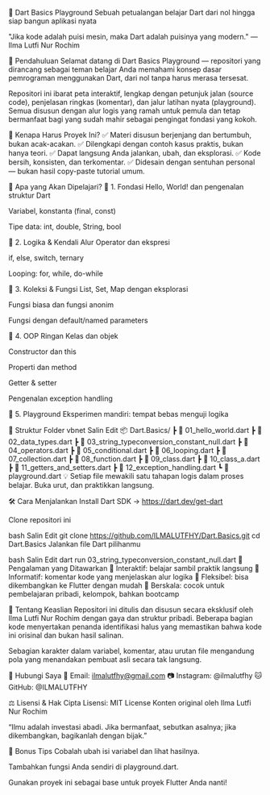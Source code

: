 🚀 Dart Basics Playground
Sebuah petualangan belajar Dart dari nol hingga siap bangun aplikasi nyata

"Jika kode adalah puisi mesin, maka Dart adalah puisinya yang modern."
— Ilma Lutfi Nur Rochim

🧭 Pendahuluan
Selamat datang di Dart Basics Playground — repositori yang dirancang sebagai teman belajar Anda memahami konsep dasar pemrograman menggunakan Dart, dari nol tanpa harus merasa tersesat.

Repositori ini ibarat peta interaktif, lengkap dengan petunjuk jalan (source code), penjelasan ringkas (komentar), dan jalur latihan nyata (playground).
Semua disusun dengan alur logis yang ramah untuk pemula dan tetap bermanfaat bagi yang sudah mahir sebagai pengingat fondasi yang kokoh.

🌟 Kenapa Harus Proyek Ini?
✅ Materi disusun berjenjang dan bertumbuh, bukan acak-acakan.
✅ Dilengkapi dengan contoh kasus praktis, bukan hanya teori.
✅ Dapat langsung Anda jalankan, ubah, dan eksplorasi.
✅ Kode bersih, konsisten, dan terkomentar.
✅ Didesain dengan sentuhan personal — bukan hasil copy-paste tutorial umum.

🧱 Apa yang Akan Dipelajari?
🔹 1. Fondasi
Hello, World! dan pengenalan struktur Dart

Variabel, konstanta (final, const)

Tipe data: int, double, String, bool

🔹 2. Logika & Kendali Alur
Operator dan ekspresi

if, else, switch, ternary

Looping: for, while, do-while

🔹 3. Koleksi & Fungsi
List, Set, Map dengan eksplorasi

Fungsi biasa dan fungsi anonim

Fungsi dengan default/named parameters

🔹 4. OOP Ringan
Kelas dan objek

Constructor dan this

Properti dan method

Getter & setter

Pengenalan exception handling

🔹 5. Playground
Eksperimen mandiri: tempat bebas menguji logika

📁 Struktur Folder
vbnet
Salin
Edit
📦 Dart.Basics/
 ┣ 📜 01_hello_world.dart
 ┣ 📜 02_data_types.dart
 ┣ 📜 03_string_typeconversion_constant_null.dart
 ┣ 📜 04_operators.dart
 ┣ 📜 05_conditional.dart
 ┣ 📜 06_looping.dart
 ┣ 📜 07_collection.dart
 ┣ 📜 08_function.dart
 ┣ 📜 09_class.dart
 ┣ 📜 10_class_a.dart
 ┣ 📜 11_getters_and_setters.dart
 ┣ 📜 12_exception_handling.dart
 ┗ 📜 playground.dart
💡 Setiap file mewakili satu tahapan logis dalam proses belajar. Buka urut, dan praktikkan langsung.

🛠️ Cara Menjalankan
Install Dart SDK
→ https://dart.dev/get-dart

Clone repositori ini

bash
Salin
Edit
git clone https://github.com/ILMALUTFHY/Dart.Basics.git
cd Dart.Basics
Jalankan file Dart pilihanmu

bash
Salin
Edit
dart run 03_string_typeconversion_constant_null.dart
🌈 Pengalaman yang Ditawarkan
💬 Interaktif: belajar sambil praktik langsung
🧠 Informatif: komentar kode yang menjelaskan alur logika
🧩 Fleksibel: bisa dikembangkan ke Flutter dengan mudah
🌱 Berskala: cocok untuk pembelajaran pribadi, kelompok, bahkan bootcamp

🔐 Tentang Keaslian
Repositori ini ditulis dan disusun secara eksklusif oleh Ilma Lutfi Nur Rochim dengan gaya dan struktur pribadi.
Beberapa bagian kode menyertakan penanda identifikasi halus yang memastikan bahwa kode ini orisinal dan bukan hasil salinan.

Sebagian karakter dalam variabel, komentar, atau urutan file mengandung pola yang menandakan pembuat asli secara tak langsung.

📡 Hubungi Saya
📧 Email: ilmalutfhy@gmail.com
📷 Instagram: @ilmalutfhy
🐱 GitHub: @ILMALUTFHY

⚖️ Lisensi & Hak Cipta
Lisensi: MIT License
Konten original oleh Ilma Lutfi Nur Rochim

“Ilmu adalah investasi abadi. Jika bermanfaat, sebutkan asalnya; jika dikembangkan, bagikanlah dengan bijak.”

🧠 Bonus Tips
Cobalah ubah isi variabel dan lihat hasilnya.

Tambahkan fungsi Anda sendiri di playground.dart.

Gunakan proyek ini sebagai base untuk proyek Flutter Anda nanti!
